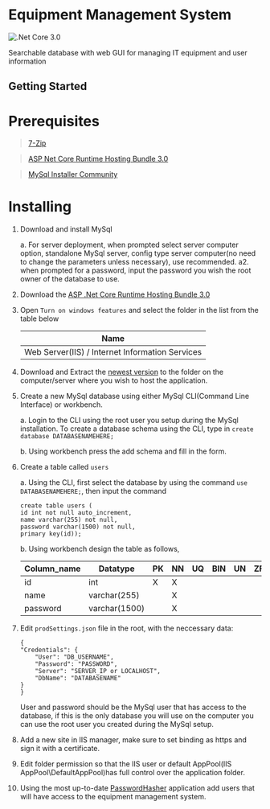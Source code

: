 # Equipment Management System
![.Net Core 3.0](https://img.shields.io/badge/.Net%20Core-3.0-success)

Searchable database with web GUI for managing IT equipment and user information

## Getting Started

# Prerequisites

> [7-Zip](https://www.7-zip.org/a/7z1900-x64.exe)

> [ASP Net Core Runtime Hosting Bundle 3.0](https://download.visualstudio.microsoft.com/download/pr/32b71802-0b4d-4064-a7e6-083b5155d3b1/080cf60a5c06be4ed27e2eac6c693f2f/dotnet-hosting-3.0.1-win.exe)

> [MySql Installer Community](https://dev.mysql.com/downloads/installer/)

# Installing

1. Download and install MySql

    a. For server deployment, when prompted select server computer option, standalone MySql server, config type server computer(no need to change the parameters unless necessary), use recommended.
    a2. when prompted for a password, input the password you wish the root owner of the database to use.
    
2. Download the [ASP .Net Core Runtime Hosting Bundle 3.0](https://download.visualstudio.microsoft.com/download/pr/32b71802-0b4d-4064-a7e6-083b5155d3b1/080cf60a5c06be4ed27e2eac6c693f2f/dotnet-hosting-3.0.1-win.exe)

3. Open `Turn on windows features` and select the folder in the list from the table below

    Name                                               |
    -------------------------------------------------- |
    Web Server(IIS) / Internet Information Services    |
    

4. Download and Extract the [newest version](https://github.com/UtbOvertorneaPM/EquipmentManagementSystem/releases) to the folder on the computer/server where you wish to host the application.

5. Create a new MySql database using either MySql CLI(Command Line Interface) or workbench.

    a. Login to the CLI using the root user you setup during the MySql installation. 
    To create a database schema using the CLI, type in `create database DATABASENAMEHERE;`
  
    b. Using workbench press the add schema and fill in the form.
  
6. Create a table called `users`

    a. Using the CLI, first select the database by using the command `use DATABASENAMEHERE;`, then input the command
    ```
    create table users (
    id int not null auto_increment,
    name varchar(255) not null,
    password varchar(1500) not null,
    primary key(id));
    ```
  
    b. Using workbench design the table as follows, 
  
    Column_name | Datatype       | PK | NN | UQ | BIN | UN | ZF | AI
    ----------- | -------------- | -- | -- | -- | --- | -- | -- | --
    id          | int            | X  | X  |    |     |    |    | X 
    name        | varchar(255)   |    | X  |    |     |    |    |    
    password    | varchar(1500)  |    | X  |    |     |    |    |

7. Edit `prodSettings.json` file in the root, with the neccessary data:
    ```
    {
    "Credentials": {
        "User": "DB_USERNAME",
        "Password": "PASSWORD",
        "Server": "SERVER_IP or LOCALHOST",
        "DbName": "DATABASENAME"
    }
    }
   ```
   User and password should be the MySql user that has access to the database, if this is the only database you will use on the computer you can use the root user you created during the MySql setup.

 8. Add a new site in IIS manager, make sure to set binding as https and sign it with a certificate.
 
 9. Edit folder permission so that the IIS user or default AppPool(IIS AppPool\DefaultAppPool)has full control over the application folder.
 
 10. Using the most up-to-date [PasswordHasher](https://github.com/UtbOvertorneaPM/PasswordHasher/releases) application add users that will have access to the equipment management system.


